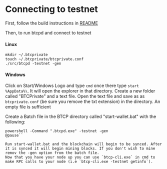 Connecting to testnet
==========================================================

First, follow the build instructions in [README](/README.md)

Then, to run btcpd and connect to testnet

#### Linux
```
mkdir ~/.btcprivate
touch ~/.btcprivate/btcprivate.conf
./src/btcpd -testnet -gen
```

#### Windows
Click on Start/Windows Logo and type `cmd` once there type `start %AppData%\`. It will open the explorer in that directory. Create a new folder called "BTCPrivate" and a text file. Open the text file and save as as `btcprivate.conf` (be sure you remove the txt extension) in the directory. An empty file is sufficient

Create a Batch file in the BTCP directory called "start-wallet.bat" with the following:

```echo "Starting the BTCP Wallet"
powershell -Command ".btcpd.exe" -testnet -gen
@pause``

Run start-wallet.bat and the blockchain will begin to be synced. After it is synced it will begin mining blocks. If you don't wish to mine remov the -gen option from the batch file.
Now that you have your node up you can use `btcp-cli.exe` in cmd to make RPC calls to your node (i.e `btcp-cli.exe -testnet getinfo`).
